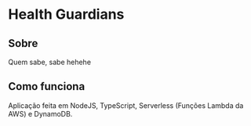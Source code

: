 # Health Guardians

## Sobre

Quem sabe, sabe hehehe

## Como funciona

Aplicação feita em NodeJS, TypeScript, Serverless (Funções Lambda da AWS) e DynamoDB.
